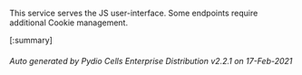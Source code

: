 






This service serves the JS user-interface. Some endpoints require additional Cookie management.

[:summary]

###### Auto generated by Pydio Cells Enterprise Distribution v2.2.1 on 17-Feb-2021
